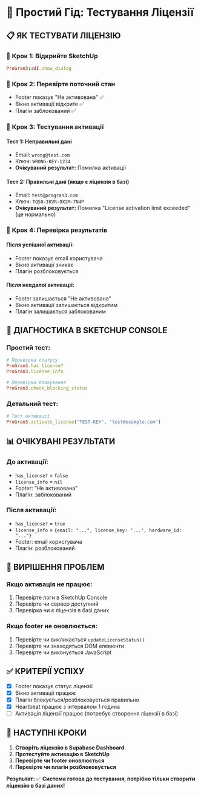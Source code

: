 # 🧪 Простий Гід: Тестування Ліцензії

## 📋 **ЯК ТЕСТУВАТИ ЛІЦЕНЗІЮ**

### 🎯 **Крок 1: Відкрийте SketchUp**
```ruby
ProGran3::UI.show_dialog
```

### 🎯 **Крок 2: Перевірте поточний стан**
- Footer показує "Не активована" ✅
- Вікно активації відкрите ✅
- Плагін заблокований ✅

### 🎯 **Крок 3: Тестування активації**

#### **Тест 1: Неправильні дані**
- Email: `wrong@test.com`
- Ключ: `WRONG-KEY-1234`
- **Очікуваний результат:** Помилка активації

#### **Тест 2: Правильні дані (якщо є ліцензія в базі)**
- Email: `test@progran3.com`
- Ключ: `TQ58-IKVR-9X2M-7N4P`
- **Очікуваний результат:** Помилка "License activation limit exceeded" (це нормально)

### 🎯 **Крок 4: Перевірка результатів**

#### **Після успішної активації:**
- Footer показує email користувача
- Вікно активації зникає
- Плагін розблоковується

#### **Після невдалої активації:**
- Footer залишається "Не активована"
- Вікно активації залишається відкритим
- Плагін залишається заблокованим

## 🔧 **ДІАГНОСТИКА В SKETCHUP CONSOLE**

### **Простий тест:**
```ruby
# Перевірка статусу
ProGran3.has_license?
ProGran3.license_info

# Перевірка блокування
ProGran3.check_blocking_status
```

### **Детальний тест:**
```ruby
# Тест активації
ProGran3.activate_license("TEST-KEY", "test@example.com")
```

## 📊 **ОЧІКУВАНІ РЕЗУЛЬТАТИ**

### **До активації:**
- `has_license?` = `false`
- `license_info` = `nil`
- Footer: "Не активована"
- Плагін: заблокований

### **Після активації:**
- `has_license?` = `true`
- `license_info` = `{email: "...", license_key: "...", hardware_id: "..."}`
- Footer: email користувача
- Плагін: розблокований

## 🚨 **ВИРІШЕННЯ ПРОБЛЕМ**

### **Якщо активація не працює:**
1. Перевірте логи в SketchUp Console
2. Перевірте чи сервер доступний
3. Перевірка чи є ліцензія в базі даних

### **Якщо footer не оновлюється:**
1. Перевірте чи викликається `updateLicenseStatus()`
2. Перевірте чи знаходяться DOM елементи
3. Перевірте чи виконується JavaScript

## ✅ **КРИТЕРІЇ УСПІХУ**

- [x] Footer показує статус ліцензії
- [x] Вікно активації працює
- [x] Плагін блокується/розблоковується правильно
- [x] Heartbeat працює з інтервалом 1 година
- [ ] Активація ліцензії працює (потребує створення ліцензії в базі)

## 🎯 **НАСТУПНІ КРОКИ**

1. **Створіть ліцензію в Supabase Dashboard**
2. **Протестуйте активацію в SketchUp**
3. **Перевірте чи footer оновлюється**
4. **Перевірте чи плагін розблоковується**

**Результат:** ✅ **Система готова до тестування, потрібно тільки створити ліцензію в базі даних!**
